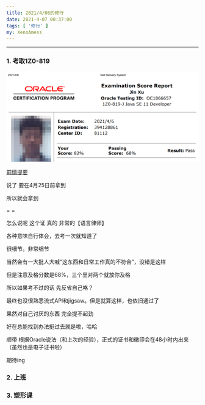 ```yaml
---
title: 2021/4/06的修行
date: 2021-4-07 00:37:00
tags: [ '修行' ]
my: XenoAmess
---
```


---

### 1. 考取1Z0-819

![1Z0-819](/resources/20210406修行/1Z0-819.png)

[前情提要](/2021/03/14/20210314OracleJavaSE11专业证书限时促销/)

说了 要在4月25日前拿到

所以就会拿到

= =

怎么说呢 这个证 真的 非常的【语言律师】

各种意味自行体会，去考一次就知道了

很细节。非常细节

当然会有一大批人大喊“这东西和日常工作真的不符合”，没错是这样

但是注意及格分数是68%，三个里对两个就放你及格

所以如果考不过的话 先反省自己咯？

最终也没很熟悉流式API和jigsaw。但是就算这样，也依旧通过了

果然对自己讨厌的东西 完全提不起劲

好在总能找到办法挺过去就是啦，哈哈

顺带 根据Oracle说法（和上次的经验），正式的证书和徽印会在48小时内出来（虽然也是电子证书啦）

期待ing

### 2. 上班

### 3. 塑形课
